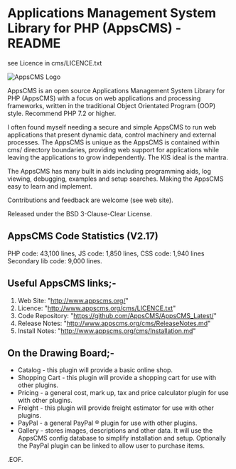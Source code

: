 Applications Management System Library for PHP (AppsCMS) - README
=========================================================
see Licence in cms/LICENCE.txt
<!-- SVN Build: $Id: README.md 1961 2021-01-25 10:09:54Z robert0609 $ -->

![AppsCMS Logo](http://www.appscms.org/cms/images/AppsCMS_logo_small.gif)

AppsCMS is an open source Applications Management System Library for PHP (AppsCMS) with a focus on web applications and
processing frameworks, written in the traditional Object Orientated Program (OOP) style.
Recommend PHP 7.2 or higher.

I often found myself needing a secure and simple AppsCMS to run web applications that present dynamic data,
control machinery and external processes. The AppsCMS is unique as the AppsCMS is contained within cms/ directory
boundaries, providing web support for applications while leaving the applications to grow independently.
The KIS ideal is the mantra.

The AppsCMS has many built in aids including programming aids, log viewing, debugging, examples and setup searches.
Making the AppsCMS easy to learn and implement.

Contributions and feedback are welcome (see web site).

Released under the BSD 3-Clause-Clear License.

AppsCMS Code Statistics	(V2.17)
-------------------------------
PHP code: 43,100 lines,
JS code: 1,850 lines,
CSS code: 1,940 lines
Secondary lib code: 9,000 lines.

Useful AppsCMS links;-
----------------------
1. Web Site: "http://www.appscms.org/"
2. Licence: "http://www.appscms.org/cms/LICENCE.txt"
3. Code Repository: "https://github.com/AppsCMS/AppsCMS_Latest/"
4. Release Notes: "http://www.appscms.org/cms/ReleaseNotes.md"
5. Install Notes: "http://www.appscms.org/cms/Installation.md"

On the Drawing Board;-
----------------------
- Catalog - this plugin will provide a basic online shop.
- Shopping Cart - this plugin will provide a shopping cart for use with other plugins.
- Pricing - a general cost, mark up, tax and price calculator plugin for use with other plugins.
- Freight - this plugin will provide freight estimator for use with other plugins.
- PayPal - a general PayPal &reg; plugin for use with other plugins.
- Gallery - stores images, descriptions and other data.
	It will use the AppsCMS config database to simplify installation and setup.
	Optionally the PayPal plugin can be linked to allow user to purchase items.

.EOF.
